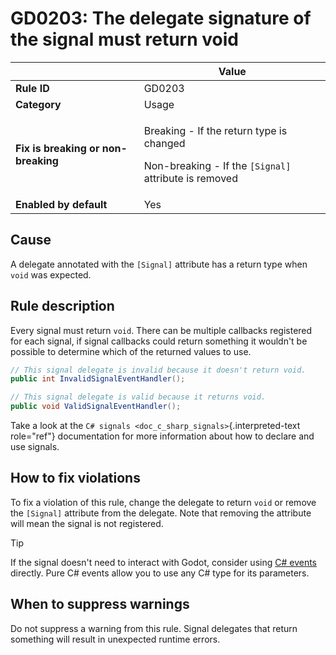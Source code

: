 # GD0203: The delegate signature of the signal must return void

<table>
<thead>
<tr>
<th></th>
<th>Value</th>
</tr>
</thead>
<tbody>
<tr>
<td><strong>Rule ID</strong></td>
<td>GD0203</td>
</tr>
<tr>
<td><strong>Category</strong></td>
<td>Usage</td>
</tr>
<tr>
<td><strong>Fix is breaking or non-breaking</strong></td>
<td><p>Breaking - If the return type is changed</p>
<p>Non-breaking - If the <code>[Signal]</code> attribute is
removed</p></td>
</tr>
<tr>
<td><strong>Enabled by default</strong></td>
<td>Yes</td>
</tr>
</tbody>
</table>

## Cause

A delegate annotated with the `[Signal]` attribute has a return type
when `void` was expected.

## Rule description

Every signal must return `void`. There can be multiple callbacks
registered for each signal, if signal callbacks could return something
it wouldn\'t be possible to determine which of the returned values to
use.

``` csharp
// This signal delegate is invalid because it doesn't return void.
public int InvalidSignalEventHandler();

// This signal delegate is valid because it returns void.
public void ValidSignalEventHandler();
```

Take a look at the `C# signals <doc_c_sharp_signals>`{.interpreted-text
role="ref"} documentation for more information about how to declare and
use signals.

## How to fix violations

To fix a violation of this rule, change the delegate to return `void` or
remove the `[Signal]` attribute from the delegate. Note that removing
the attribute will mean the signal is not registered.

> [!TIP]
> If the signal doesn\'t need to interact with Godot, consider using [C#
> events](https://learn.microsoft.com/en-us/dotnet/csharp/programming-guide/events/)
> directly. Pure C# events allow you to use any C# type for its
> parameters.

## When to suppress warnings

Do not suppress a warning from this rule. Signal delegates that return
something will result in unexpected runtime errors.
